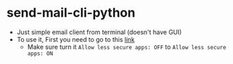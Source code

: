 # send-mail-cli-python
* Just simple email client from terminal (doesn't have GUI)
* To use it, First you need to go to this [link](https://myaccount.google.com/lesssecureapps)
  * Make sure turn it ```Allow less secure apps: OFF``` to ```Allow less secure apps: ON```
